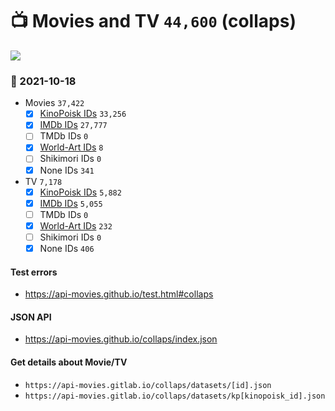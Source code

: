 # :tv: Movies and TV `44,600` (collaps)

<a href="https://API-Movies.github.io"><img src="https://API-Movies.github.io/banner.png?cache"></a>

### :date: 2021-10-18
- Movies `37,422`
  - [x] <a href="https://API-Movies.github.io/collaps/movie_kinopoisk_ids.json">KinoPoisk IDs</a> `33,256`
  - [x] <a href="https://API-Movies.github.io/collaps/movie_imdb_ids.json">IMDb IDs</a> `27,777`
  - [ ] TMDb IDs `0`
  - [x] <a href="https://API-Movies.github.io/collaps/movie_world_art_ids.json">World-Art IDs</a> `8`
  - [ ] Shikimori IDs `0`
  - [x] None IDs `341`
- TV `7,178`
  - [x] <a href="https://API-Movies.github.io/collaps/tv_kinopoisk_ids.json">KinoPoisk IDs</a> `5,882`
  - [x] <a href="https://API-Movies.github.io/collaps/tv_imdb_ids.json">IMDb IDs</a> `5,055`
  - [ ] TMDb IDs `0`
  - [x] <a href="https://API-Movies.github.io/collaps/tv_world_art_ids.json">World-Art IDs</a> `232`
  - [ ] Shikimori IDs `0`
  - [x] None IDs `406`
#### Test errors
- <a href='https://api-movies.github.io/test.html#collaps'>https://api-movies.github.io/test.html#collaps</a>
#### JSON API
- <a href='https://api-movies.github.io/collaps/index.json'>https://api-movies.github.io/collaps/index.json</a>
#### Get details about Movie/TV
- `https://api-movies.gitlab.io/collaps/datasets/[id].json`
- `https://api-movies.gitlab.io/collaps/datasets/kp[kinopoisk_id].json`
